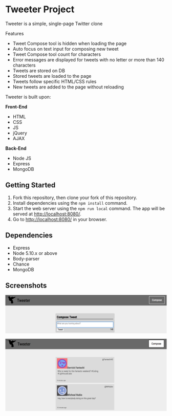 # Tweeter Project

Tweeter is a simple, single-page Twitter clone

Features

* Tweet Compose tool is hidden when loading the page
* Auto focus on text input for composing new tweet
* Tweet Compose tool count for characters
* Error messages are displayed for tweets with no letter or more than 140 characters
* Tweets are stored on DB
* Stored tweets are loaded to the page
* Tweets follow specific HTML/CSS rules
* New tweets are added to the page without reloading

Tweeter is built upon:

**Front-End**

* HTML
* CSS
* JS
* jQuery
* AJAX

**Back-End**

* Node JS
* Express
* MongoDB

## Getting Started

1. Fork this repository, then clone your fork of this repository.
2. Install dependencies using the `npm install` command.
3. Start the web server using the `npm run local` command. The app will be served at <http://localhost:8080/>.
4. Go to <http://localhost:8080/> in your browser.

## Dependencies

- Express
- Node 5.10.x or above
- Body-parser
- Chance
- MongoDB

## Screenshots

!["To start composing a tweet click on 'Compose' button"](https://github.com/mikewitk/tweeter/blob/master/docs/Compose_Tweet.png)

!["Examples of tweets"](https://github.com/mikewitk/tweeter/blob/master/docs/Tweet_examples.png)